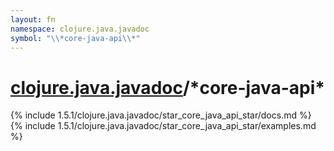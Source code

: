 ```yaml
---
layout: fn
namespace: clojure.java.javadoc
symbol: "\\*core-java-api\\*"
---
```


# [clojure.java.javadoc](../)/\*core-java-api\*

{% include 1.5.1/clojure.java.javadoc/star_core_java_api_star/docs.md %}
{% include 1.5.1/clojure.java.javadoc/star_core_java_api_star/examples.md %}

